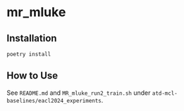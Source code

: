 # mr_mluke

## Installation

~~~~
poetry install
~~~~

## How to Use

See `README.md` and `MR_mluke_run2_train.sh` under `atd-mcl-baselines/eacl2024_experiments`.

